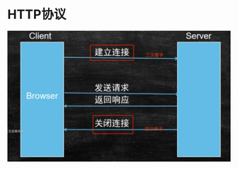 # HTTP协议

![title](https://raw.githubusercontent.com/zhouyubiu/gitnotes_images/master/gitnote/2020/06/25/1593063923522-1593063923558.png)